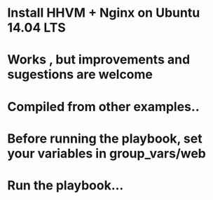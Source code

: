 # Install HHVM + Nginx on Ubuntu 14.04 LTS
# Works , but improvements and sugestions are welcome 
# Compiled from other examples..
# 

#  Before running the playbook, set your variables in group_vars/web  
#  Run the playbook...
#  
#
#
#